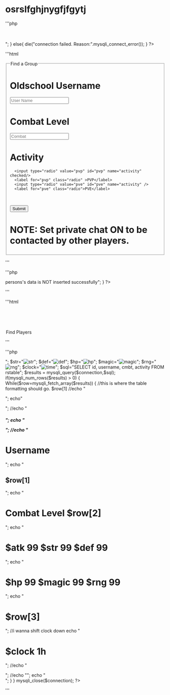 # osrslfghjnygfjfgytj

'''php
<?php

$connection=mysqli_connect("localhost","root","","rsdb");

if($connection){
    echo "connection established! <br><br><br>";
} 
else{
    die("connection failed. Reason:".mysqli_connect_error());
}
?>

'''html
<link href="DisplayBox.css" rel="stylesheet" type="text/css"/>

 <head>
 <meta http-equiv="Content-Type" content="text/html; charset=utf-8" />
 <title>OSRS LFG</title>
 <link rel="icon" href="/phpproject1/favicon.png">
 </head>
<fieldset>
<legend>Find a Group</legend>
<h1>Oldschool Username</h1>
<input type="text" placeholder="User Name" name="username" required /><br>
<h1>Combat Level</h1>
<input type="text" placeholder="Combat" name="cmbt" required /><br>
<h1>Activity</h1>

      <input type="radio" value="pvp" id="pvp" name="activity" checked/>
      <label for="pvp" class="radio" >PVP</label>
      <input type="radio" value="pve" id="pve" name="activity" />
      <label for="pve" class="radio">PVE</label>
    
<br>

<p>
 <label>
 <input type="submit" name="submit" id="submit" value="Submit" />
 </label>
</p>

<h1>NOTE: Set private chat ON to be contacted by other players.</h1>
</fieldset>






'''

'''php
<?php
$username=$_POST['username'];
$cmbt=$_POST['cmbt'];
$activity=$_POST['activity'];
$sql="insert into rstable (username, cmbt, activity) values('$username','$cmbt','$activity')";
    if(!mysqli_query($connection,$sql)){
          echo "<h3>persons's data is NOT inserted successfully</h3>";
    }  
    
?>
'''

'''html

<br><br><br>
<legend>Find Players</legend>

<p>    
'''

'''php
<?php
$atk="<img src='/PhpProject1/skill_icon_attack1.gif' alt ='atk' />";
$str="<img src='/PhpProject1/skill_icon_strength1.gif' alt ='str' />";
$def="<img src='/PhpProject1/skill_icon_defence1.gif' alt ='def' />";
$hp="<img src='/PhpProject1/skill_icon_hitpoints1.gif' alt ='hp' />";
$magic="<img src='/PhpProject1/skill_icon_magic1.gif' alt ='magic' />";
$rng="<img src='/PhpProject1/skill_icon_ranged1.gif' alt ='rng' />";
$clock="<img src='/PhpProject1/clock2.png' alt ='time' />";

$sql="SELECT id, username, cmbt, activity FROM rstable";
$results = mysqli_query($connection,$sql);

if(mysqli_num_rows($results) > 0) 
    {
    While($row=mysqli_fetch_array($results)) {
    //this is where the table formatting should go. $row[1]
        //echo "<p>";
        echo"<div>";
        //echo "<h5>";
        echo "<p>";
        //echo "<h1>Username</h1>";
        echo "<h2>$row[1]</h2>";

        echo "<h1>Combat Level $row[2] </h1>";

        echo "<h1>$atk 99     $str 99   $def 99   </h1>";
        echo "<h1>$hp 99     $magic 99   $rng 99   </h1>";

        echo "<h1>$row[3]</h1>";
    //i wanna shift clock down
        echo "<h1>$clock 1h</h1>";
       //echo "</p>";
        //echo "</h5>";
        echo "</div>";
    }
}      

mysqli_close($connection);
?>

'''

